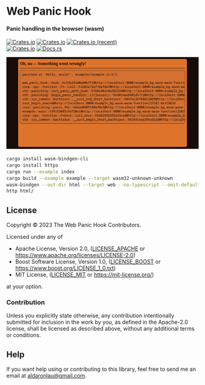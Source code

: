# Web Panic Hook

#### Panic handling in the browser (wasm)

[![Crates.io](https://img.shields.io/crates/v/web_panic_hook)](https://crates.io/crates/web_panic_hook)
[![Crates.io](https://img.shields.io/crates/d/web_panic_hook)](https://crates.io/crates/web_panic_hook)
[![Crates.io (recent)](https://img.shields.io/crates/dr/web_panic_hook)](https://crates.io/crates/web_panic_hook)  
[![Crates.io](https://img.shields.io/crates/l/web_panic_hook)](https://github.com/AldaronLau/web_panic_hook/search?l=Text&q=license)
[![Docs.rs](https://docs.rs/web_panic_hook/badge.svg)](https://docs.rs/web_panic_hook/)

![Screenshot](screenshot.png)

```bash
cargo install wasm-bindgen-cli
cargo install https
cargo run --example index
cargo build --example example --target wasm32-unknown-unknown
wasm-bindgen --out-dir html --target web --no-typescript --omit-default-module-path target/wasm32-unknown-unknown/debug/examples/example.wasm
http html/
```

## License
Copyright © 2023 The Web Panic Hook Contributors.

Licensed under any of
 - Apache License, Version 2.0, ([LICENSE\_APACHE] or
   <https://www.apache.org/licenses/LICENSE-2.0>)
 - Boost Software License, Version 1.0, ([LICENSE\_BOOST] or
   <https://www.boost.org/LICENSE_1_0.txt>)
 - MIT License, ([LICENSE\_MIT] or <https://mit-license.org/>)

at your option.

### Contribution
Unless you explicitly state otherwise, any contribution intentionally submitted
for inclusion in the work by you, as defined in the Apache-2.0 license, shall be
licensed as described above, without any additional terms or conditions.

## Help
If you want help using or contributing to this library, feel free to send me an
email at <aldaronlau@gmail.com>.

[LICENSE\_APACHE]: https://github.com/AldaronLau/web_panic_hook/blob/stable/LICENSE_APACHE
[LICENSE\_BOOST]: https://github.com/AldaronLau/web_panic_hook/blob/stable/LICENSE_BOOST
[LICENSE\_MIT]: https://github.com/AldaronLau/web_panic_hook/blob/stable/LICENSE_MIT
